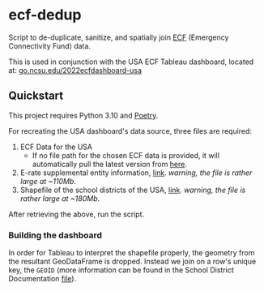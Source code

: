 # ecf-dedup

Script to de-duplicate, sanitize, and spatially join
[ECF](https://opendata.usac.org/Emergency-Connectivity-Fund/Emergency-Connectivity-Fund-FCC-Form-471/i5j4-3rvr)
(Emergency Connectivity Fund) data.

This is used in conjunction with the USA ECF Tableau dashboard, located at:
[go.ncsu.edu/2022ecfdashboard-usa](https://go.ncsu.edu/2022ecfdashboard-usa)

## Quickstart

This project requires Python 3.10 and [Poetry](https://python-poetry.org/).

For recreating the USA dashboard's data source, three files are required:

1. ECF Data for the USA
    - If no file path for the chosen ECF data is provided, it will automatically pull
      the latest version from
      [here](<(https://opendata.usac.org/Emergency-Connectivity-Fund/Emergency-Connectivity-Fund-FCC-Form-471/i5j4-3rvr)>).
2. E-rate supplemental entity information,
   [link](https://opendata.usac.org/E-rate/E-Rate-Supplemental-Entity-Information/7i5i-83qf).
   _warning, the file is rather large at ~110Mb_.
3. Shapefile of the school districts of the USA,
   [link](https://nces.ed.gov/programs/edge/Geographic/DistrictBoundaries). _warning,
   the file is rather large at ~180Mb_.

After retrieving the above, run the script.

### Building the dashboard

In order for Tableau to interpret the shapefile properly, the geometry from the
resultant GeoDataFrame is dropped. Instead we join on a row's unique key, the `GEOID`
(more information can be found in the School District Documentation
[file](https://nces.ed.gov/programs/edge/docs/EDGE_SDBOUNDARIES_COMPOSITE_FILEDOC.pdf)).
